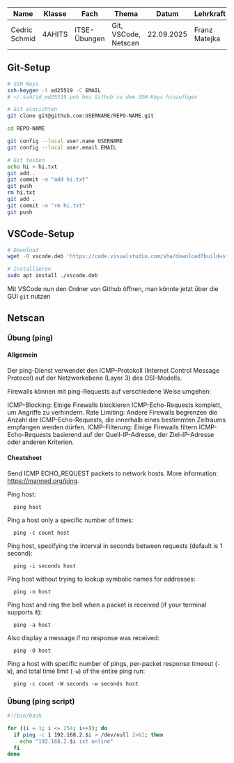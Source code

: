 | Name          | Klasse | Fach         | Thema                | Datum      | Lehrkraft     |
| ------------- | ------ | ------------ | -------------------- | ---------- | ------------- |
| Cedric Schmid | 4AHITS | ITSE-Übungen | Git, VSCode, Netscan | 22.09.2025 | Franz Matejka |

## Git-Setup

```bash
# SSH Keys
ssh-keygen -t ed25519 -C EMAIL
# ~/.ssh/id_ed25519.pub bei Github zu dem SSH-Keys hinzufügen

# Git einrichten
git clone git@github.com:USERNAME/REPO-NAME.git

cd REPO-NAME

git config --local user.name USERNAME
git config --local user.email EMAIL

# Git testen
echo hi > hi.txt
git add .
git commit -m "add hi.txt"
git push
rm hi.txt
git add .
git commit -m "rm hi.txt"
git push
```

## VSCode-Setup

```bash
# Download
wget -O vscode.deb 'https://code.visualstudio.com/sha/download?build=stable&os=linux-deb-x64'

# Installieren
sudo apt install ./vscode.deb
```

Mit VSCode nun den Ordner von Github öffnen, man könnte jetzt über die GUI `git` nutzen

## Netscan

### Übung (ping)

#### Allgemein

Der ping-Dienst verwendet den ICMP-Protokoll (Internet Control Message Protocol) auf der Netzwerkebene (Layer 3) des OSI-Modells.

Firewalls können mit ping-Requests auf verschiedene Weise umgehen:

ICMP-Blocking: Einige Firewalls blockieren ICMP-Echo-Requests komplett, um Angriffe zu verhindern.
Rate Limiting: Andere Firewalls begrenzen die Anzahl der ICMP-Echo-Requests, die innerhalb eines bestimmten Zeitraums empfangen werden dürfen.
ICMP-Filterung: Einige Firewalls filtern ICMP-Echo-Requests basierend auf der Quell-IP-Adresse, der Ziel-IP-Adresse oder anderen Kriterien.

#### Cheatsheet

Send ICMP ECHO_REQUEST packets to network hosts.
More information: <https://manned.org/ping>.

  Ping host:

      ping host

  Ping a host only a specific number of times:

      ping -c count host

  Ping host, specifying the interval in seconds between requests (default is 1 second):

      ping -i seconds host

  Ping host without trying to lookup symbolic names for addresses:

      ping -n host

  Ping host and ring the bell when a packet is received (if your terminal supports it):

      ping -a host

  Also display a message if no response was received:

      ping -O host

  Ping a host with specific number of pings, per-packet response timeout (`-W`), and total time limit (`-w`) of the entire ping run:

      ping -c count -W seconds -w seconds host

### Übung (ping script)

```bash
#!/bin/bash

for ((i = 1; i <= 254; i++)); do
  if ping -c 1 192.168.2.$i > /dev/null 2>&1; then
    echo "192.168.2.$i ist online"
  fi
done
```
